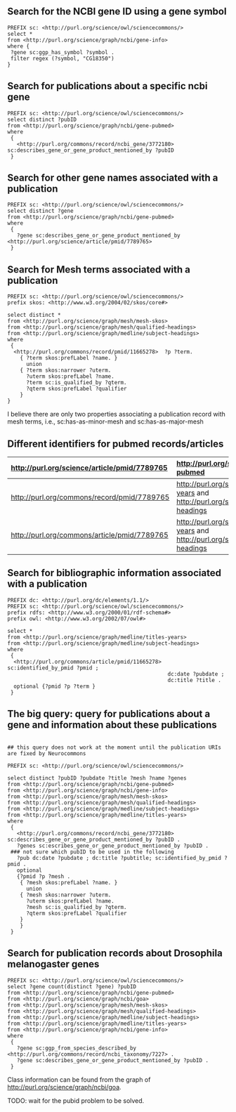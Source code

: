 ## Search for the NCBI gene ID using a gene symbol ##
```
PREFIX sc: <http://purl.org/science/owl/sciencecommons/>
select *
from <http://purl.org/science/graph/ncbi/gene-info>
where {
 ?gene sc:ggp_has_symbol ?symbol .
 filter regex (?symbol, "CG18350")
}
```


## Search for publications about a specific ncbi gene ##
```
PREFIX sc: <http://purl.org/science/owl/sciencecommons/>
select distinct ?pubID
from <http://purl.org/science/graph/ncbi/gene-pubmed>
where 
 {
   <http://purl.org/commons/record/ncbi_gene/3772180> sc:describes_gene_or_gene_product_mentioned_by ?pubID
 }
```


## Search for other gene names associated with a publication ##

```
PREFIX sc: <http://purl.org/science/owl/sciencecommons/>
select distinct ?gene
from <http://purl.org/science/graph/ncbi/gene-pubmed>
where 
 {
   ?gene sc:describes_gene_or_gene_product_mentioned_by <http://purl.org/science/article/pmid/7789765>
 }
```

## Search for Mesh terms associated with a publication ##
```
PREFIX sc: <http://purl.org/science/owl/sciencecommons/>
prefix skos: <http://www.w3.org/2004/02/skos/core#>

select distinct *
from <http://purl.org/science/graph/mesh/mesh-skos>
from <http://purl.org/science/graph/mesh/qualified-headings>
from <http://purl.org/science/graph/medline/subject-headings>
where 
 {
  <http://purl.org/commons/record/pmid/11665278>  ?p ?term. 
    { ?term skos:prefLabel ?name. }
      union
    { ?term skos:narrower ?uterm. 
      ?uterm skos:prefLabel ?name. 
      ?term sc:is_qualified_by ?qterm.
      ?qterm skos:prefLabel ?qualifier
    }
}
```

I believe there are only two properties associating a publication record with mesh terms, i.e., sc:has-as-minor-mesh and sc:has-as-major-mesh

## Different identifiers for pubmed records/articles ##
|http://purl.org/science/article/pmid/7789765|http://purl.org/science/graph/ncbi/gene-pubmed|
|:-------------------------------------------|:---------------------------------------------|
|http://purl.org/commons/record/pmid/7789765| http://purl.org/science/graph/medline/titles-years and http://purl.org/science/graph/medline/subject-headings|
|http://purl.org/commons/article/pmid/7789765|http://purl.org/science/graph/medline/titles-years and http://purl.org/science/graph/medline/subject-headings|

## Search for bibliographic information associated with a publication ##
```
PREFIX dc: <http://purl.org/dc/elements/1.1/>
PREFIX sc: <http://purl.org/science/owl/sciencecommons/>
prefix rdfs: <http://www.w3.org/2000/01/rdf-schema#>
prefix owl: <http://www.w3.org/2002/07/owl#>

select *
from <http://purl.org/science/graph/medline/titles-years>
from <http://purl.org/science/graph/medline/subject-headings>
where 
 {
  <http://purl.org/commons/article/pmid/11665278>  sc:identified_by_pmid ?pmid ;
                                                   dc:date ?pubdate ;
                                                   dc:title ?title .
  optional {?pmid ?p ?term }
 }
```

## The big query: query for publications about a gene and information about these publications ##
```

## this query does not work at the moment until the publication URIs are fixed by Neurocommons

PREFIX sc: <http://purl.org/science/owl/sciencecommons/>

select distinct ?pubID ?pubdate ?title ?mesh ?name ?genes
from <http://purl.org/science/graph/ncbi/gene-pubmed>
from <http://purl.org/science/graph/ncbi/gene-info>
from <http://purl.org/science/graph/mesh/mesh-skos>
from <http://purl.org/science/graph/mesh/qualified-headings>
from <http://purl.org/science/graph/medline/subject-headings>
from <http://purl.org/science/graph/medline/titles-years>
where 
 {
   <http://purl.org/commons/record/ncbi_gene/3772180>  sc:describes_gene_or_gene_product_mentioned_by ?pubID .
   ?genes sc:escribes_gene_or_gene_product_mentioned_by ?pubID .
 ### not sure which pubID to be used in the following
   ?pub dc:date ?pubdate ; dc:title ?pubtitle; sc:identified_by_pmid ?pmid .
   optional
   {?pmid ?p ?mesh . 
    { ?mesh skos:prefLabel ?name. }
      union
    { ?mesh skos:narrower ?uterm. 
      ?uterm skos:prefLabel ?name. 
      ?mesh sc:is_qualified_by ?qterm.
      ?qterm skos:prefLabel ?qualifier
    }
    } 
 }
```


## Search for publication records about Drosophila melanogaster genes ##
```
PREFIX sc: <http://purl.org/science/owl/sciencecommons/>
select ?gene count(distinct ?gene) ?pubID
from <http://purl.org/science/graph/ncbi/gene-pubmed>
from <http://purl.org/science/graph/ncbi/goa>
from <http://purl.org/science/graph/mesh/mesh-skos>
from <http://purl.org/science/graph/mesh/qualified-headings>
from <http://purl.org/science/graph/medline/subject-headings>
from <http://purl.org/science/graph/medline/titles-years>
from <http://purl.org/science/graph/ncbi/gene-info>
where 
 {
   ?gene sc:ggp_from_species_described_by <http://purl.org/commons/record/ncbi_taxonomy/7227> .
   ?gene sc:describes_gene_or_gene_product_mentioned_by ?pubID .
 }
```

Class information can be found from the graph of http://purl.org/science/graph/ncbi/goa.


TODO: wait for the pubid problem to be solved.